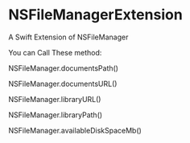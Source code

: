 # NSFileManagerExtension
A Swift Extension of NSFileManager

You can Call These method:


NSFileManager.documentsPath()

NSFileManager.documentsURL()

NSFileManager.libraryURL()

NSFileManager.libraryPath()

NSFileManager.availableDiskSpaceMb()
